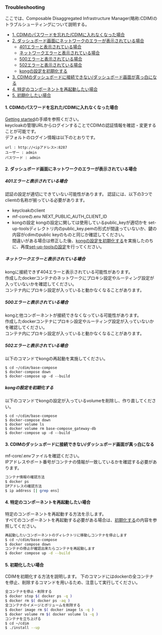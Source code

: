 ### Troubleshooting <!-- omit in toc -->
ここでは、Composable Disaggregated Infrastructure Manager(略称:CDIM)のトラブルシューティングについて説明する。
- [1. CDIMのパスワードを忘れた/CDIMに入れなくなった場合](#1-cdimのパスワードを忘れたcdimに入れなくなった場合)
- [2. ダッシュボード画面にネットワークのエラーが表示されている場合](#2-ダッシュボード画面にネットワークのエラーが表示されている場合)
  - [401エラーと表示されている場合](#401エラーと表示されている場合)
  - [ネットワークエラーと表示されている場合](#ネットワークエラーと表示されている場合)
  - [500エラーと表示されている場合](#500エラーと表示されている場合)
  - [502エラーと表示されている場合](#502エラーと表示されている場合)
  - [kongの設定を初期化する](#kongの設定を初期化する)
- [3. CDIMのダッシュボードに接続できない/ダッシュボード画面が真っ白になる](#3-cdimのダッシュボードに接続できないダッシュボード画面が真っ白になる)
- [4. 特定のコンポーネントを再起動したい場合](#4-特定のコンポーネントを再起動したい場合)
- [5. 初期化したい場合](#5-初期化したい場合)

<!-- ユースケースの実装時に問題があった場合この項目に記載する -->
#### 1. CDIMのパスワードを忘れた/CDIMに入れなくなった場合
[Getting started](../../../../getting-started/ja/setup/setup.md#2-フロントエンド)の手順を参照ください。  
keycloakの管理URLからログインすることでCDIMの認証情報を確認・変更することが可能です。  
デフォルトのログイン情報は以下のとおりです。
```
url : http://<ipアドレス>:8287
ユーザー : admin
パスワード : admin
```

#### 2. ダッシュボード画面にネットワークのエラーが表示されている場合

##### 401エラーと表示されている場合
認証の設定が適切にできていない可能性があります。
認証には、以下の3つでclientの名称が揃っている必要があります。
- keycloakのclient
- mf-coreの.env  NEXT_PUBLIC_AUTH_CLIENT_ID
- kongの設定 
kongの設定に関しては使用しているpublic_keyが適切かを
set-up-toolsディレクトリ内のpublic_key.pemの形式が間違っていないか、鍵の内容がcdimのpublic keyのものと同じか確認してください。  
間違いがある場合は修正した後、[kongの設定を初期化する](#kongの設定を初期化する)を実施したのちに、再度[set-up-toolsの設定](../../../../getting-started/ja/setup/setup.md#12-gateway-の初期設定)を行ってください。  

##### ネットワークエラーと表示されている場合
kongに接続できず404エラーと表示されている可能性があります。  
作成したdockerコンテナのネットワークにプロキシ設定やルーティング設定が入っていないかを確認してください。  
コンテナ内にプロキシ設定が入っていると動かなくなることがあります。    

##### 500エラーと表示されている場合  
kongと他コンポーネントが接続できなくなっている可能性があります。  
作成したdockerコンテナにプロキシ設定やルーティング設定が入っていないかを確認してください。  
コンテナ内にプロキシ設定が入っていると動かなくなることがあります。  

##### 502エラーと表示されている場合
以下のコマンドでkongの再起動を実施してください。
```
$ cd ~/cdim/base-compose
$ docker-compose down
$ docker-compose up -d --build
```

##### kongの設定を初期化する
以下のコマンドでkongの設定が入っているvolumeを削除し、作り直してください。

```
$ cd ~/cdim/base-compose
$ docker-compose down
$ docker volume ls
$ docker volume rm base-compose_gateway-db
$ docker-compose up -d --build
```
#### 3. CDIMのダッシュボードに接続できない/ダッシュボード画面が真っ白になる
mf-core/.envファイルを確認ください。  
IPアドレスやポート番号がコンテナの情報が一致しているかを確認する必要があります。  
```sh
コンテナ情報の確認方法
$ docker ps
IPアドレスの確認方法
$ ip address [| grep ens]
```

#### 4. 特定のコンポーネントを再起動したい場合
特定のコンポーネントを再起動する方法を示します。  
すべてのコンポーネントを再起動する必要がある場合は、[初期化する](#5-初期化したい場合)の内容を参照してください。  
```sh
再起動したいコンポーネントのディレクトリに移動しコンテナを停止します
$ cd ~/cdim/base-compose
$ docker compose down
コンテナの停止が確認出来たらコンテナを再起動します
$ docker compose up -d --build
```

#### 5. 初期化したい場合
CDIMを初期化する方法を説明します。
下のコマンドにはdockerの全コンテナを停止、削除するコマンドを用いるため、注意して実行してください。  
```sh
全コンテナを停止・削除する
$ docker stop $( docker ps -q )
$ docker rm $( docker ps -aq )
全コンテナのイメージとボリュームを削除する
$ docker image rm $( docker image ls -q )
$ docker volume rm $( docker volume ls -q )
コンテナを立ち上げる
$ cd ~/cdim
$ ./install --up
```
